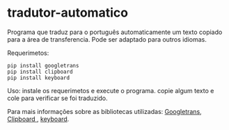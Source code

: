 # tradutor-automatico

Programa que traduz para o português automaticamente um texto copiado para a área de transferencia.
Pode ser adaptado para outros idiomas.

Requerimetos:
````
pip install googletrans
pip install clipboard
pip install keyboard

````

Uso:
instale os requerimetos e execute o programa. copie algum texto e cole para verificar se foi traduzido.

Para mais informações sobre as bibliotecas utilizadas:
[Googletrans](https://pypi.org/project/googletrans/),
[Clipboard ](https://pypi.org/project/clipboard/),
[keyboard](https://github.com/boppreh/keyboard).
